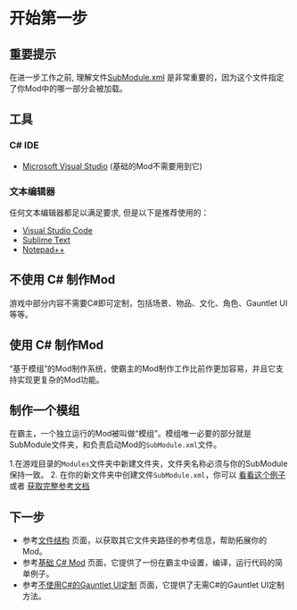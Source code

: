 # 开始第一步

## 重要提示

在进一步工作之前, 理解文件[SubModule.xml](../_xmldocs/submodule.md) 是非常重要的，因为这个文件指定了你Mod中的哪一部分会被加载。

## 工具

### C\# IDE

* [Microsoft Visual Studio](https://visualstudio.microsoft.com/downloads/) \(基础的Mod不需要用到它\)

### 文本编辑器

任何文本编辑器都足以满足要求, 但是以下是推荐使用的：

* [Visual Studio Code](https://code.visualstudio.com/download)
* [Sublime Text](https://www.sublimetext.com/)  
* [Notepad++](https://notepad-plus-plus.org/downloads/)

## 不使用 C\# 制作Mod

游戏中部分内容不需要C#即可定制，包括场景、物品、文化、角色、Gauntlet UI等等。

## 使用 C\# 制作Mod

“基于模组”的Mod制作系统，使霸主的Mod制作工作比前作更加容易，并且它支持实现更复杂的Mod功能。

## 制作一个模组

在霸主，一个独立运行的Mod被叫做“模组”。模组唯一必要的部分就是SubModule文件夹，和负责启动Mod的`SubModule.xml`文件。

1.在游戏目录的`Modules`文件夹中新建文件夹，文件夹名称必须与你的SubModule保持一致。
2. 在你的新文件夹中创建文件`SubModule.xml`，你可以 [看看这个例子](../_xmldocs/submodule.md) 或者  [获取完整参考文档](../_xmldocs/submodule.md)

## 下一步

* 参考[文件结构](folder-structure.md) 页面，以获取其它文件夹路径的参考信息，帮助拓展你的Mod。
* 参考[基础 C\# Mod](../_tutorials/basic-csharp-mod.md) 页面，它提供了一份在霸主中设置，编译，运行代码的简单例子。
* 参考[不使用C#的Gauntlet UI定制](_tutorials/modding-gauntlet-without-csharp.md) 页面，它提供了无需C#的Gauntlet UI定制方法。